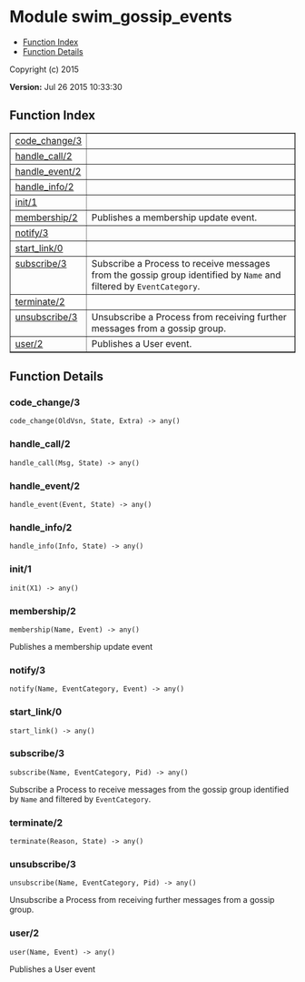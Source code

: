 

# Module swim_gossip_events #
* [Function Index](#index)
* [Function Details](#functions)

Copyright (c) 2015

__Version:__ Jul 26 2015 10:33:30

<a name="index"></a>

## Function Index ##


<table width="100%" border="1" cellspacing="0" cellpadding="2" summary="function index"><tr><td valign="top"><a href="#code_change-3">code_change/3</a></td><td></td></tr><tr><td valign="top"><a href="#handle_call-2">handle_call/2</a></td><td></td></tr><tr><td valign="top"><a href="#handle_event-2">handle_event/2</a></td><td></td></tr><tr><td valign="top"><a href="#handle_info-2">handle_info/2</a></td><td></td></tr><tr><td valign="top"><a href="#init-1">init/1</a></td><td></td></tr><tr><td valign="top"><a href="#membership-2">membership/2</a></td><td>Publishes a membership update event.</td></tr><tr><td valign="top"><a href="#notify-3">notify/3</a></td><td></td></tr><tr><td valign="top"><a href="#start_link-0">start_link/0</a></td><td></td></tr><tr><td valign="top"><a href="#subscribe-3">subscribe/3</a></td><td>Subscribe a Process to receive messages from the gossip group identified
by <code>Name</code> and filtered by <code>EventCategory</code>.</td></tr><tr><td valign="top"><a href="#terminate-2">terminate/2</a></td><td></td></tr><tr><td valign="top"><a href="#unsubscribe-3">unsubscribe/3</a></td><td>Unsubscribe a Process from receiving further messages from a gossip group.</td></tr><tr><td valign="top"><a href="#user-2">user/2</a></td><td>Publishes a User event.</td></tr></table>


<a name="functions"></a>

## Function Details ##

<a name="code_change-3"></a>

### code_change/3 ###

`code_change(OldVsn, State, Extra) -> any()`

<a name="handle_call-2"></a>

### handle_call/2 ###

`handle_call(Msg, State) -> any()`

<a name="handle_event-2"></a>

### handle_event/2 ###

`handle_event(Event, State) -> any()`

<a name="handle_info-2"></a>

### handle_info/2 ###

`handle_info(Info, State) -> any()`

<a name="init-1"></a>

### init/1 ###

`init(X1) -> any()`

<a name="membership-2"></a>

### membership/2 ###

`membership(Name, Event) -> any()`

Publishes a membership update event

<a name="notify-3"></a>

### notify/3 ###

`notify(Name, EventCategory, Event) -> any()`

<a name="start_link-0"></a>

### start_link/0 ###

`start_link() -> any()`

<a name="subscribe-3"></a>

### subscribe/3 ###

`subscribe(Name, EventCategory, Pid) -> any()`

Subscribe a Process to receive messages from the gossip group identified
by `Name` and filtered by `EventCategory`.

<a name="terminate-2"></a>

### terminate/2 ###

`terminate(Reason, State) -> any()`

<a name="unsubscribe-3"></a>

### unsubscribe/3 ###

`unsubscribe(Name, EventCategory, Pid) -> any()`

Unsubscribe a Process from receiving further messages from a gossip group.

<a name="user-2"></a>

### user/2 ###

`user(Name, Event) -> any()`

Publishes a User event

